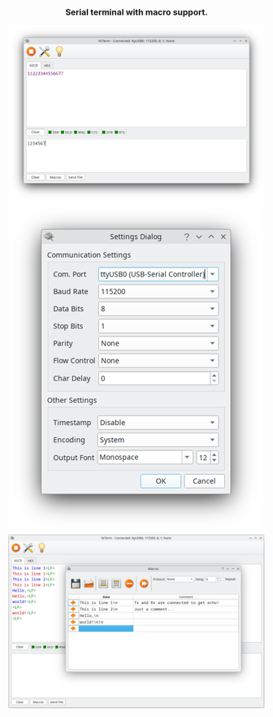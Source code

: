 <div align="center">
  <h3>Serial terminal with macro support.</h3>
</div>

<img src="doc/Screenshot_01.png"/>

<img src="doc/Screenshot_02.png"/>

<img src="doc/Screenshot_03.png"/>
